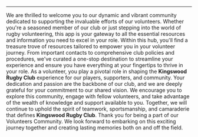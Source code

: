---
We are thrilled to welcome you to our dynamic and vibrant community dedicated to supporting the invaluable efforts of our volunteers. Whether you're a seasoned member of our club or just stepping into the world of rugby volunteering, this app is your gateway to all the essential resources and information you need to excel in your role. Within this hub, you'll find a treasure trove of resources tailored to empower you in your volunteer journey. From important contacts to comprehensive club policies and procedures, we've curated a one-stop destination to streamline your experience and ensure you have everything at your fingertips to thrive in your role. As a volunteer, you play a pivotal role in shaping the **Kingswood Rugby Club** experience for our players, supporters, and community. Your dedication and passion are the backbone of our club, and we are deeply grateful for your commitment to our shared vision. We encourage you to explore this community, engage with fellow volunteers, and take advantage of the wealth of knowledge and support available to you. Together, we will continue to uphold the spirit of teamwork, sportsmanship, and camaraderie that defines **Kingswood Rugby Club**. Thank you for being a part of our Volunteers Community. We look forward to embarking on this exciting journey together and creating lasting memories both on and off the field.
